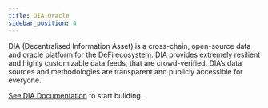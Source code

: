 ```yaml
---
title: DIA Oracle
sidebar_position: 4
---
```


DIA (Decentralised Information Asset) is a cross-chain, open-source data and oracle platform for the DeFi ecosystem.
DIA provides extremely resilient and highly customizable data feeds, that are crowd-verified. DIA’s data sources and methodologies are transparent and publicly accessible for everyone.

[See DIA Documentation](https://docs.diadata.org/) to start building.
